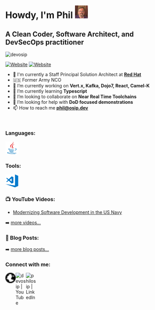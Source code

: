 # Howdy, I'm Phil  <img src=https://raw.githubusercontent.com/devosip/devosip/main/pjo.png alt="pjo" width="40" height="40"/>

## A Clean Coder, Software Architect, and DevSecOps practitioner

<p><img src="https://github-readme-stats.vercel.app/api?username=devosip&show_icons=true&locale=en&layout=compact&theme=onedark" alt="devosip" /></p>

[![Website](https://img.shields.io/website?label=osip.dev&style=for-the-badge&url=https%3A%2F%2Fosip.dev)](https://osip.dev)
[![Website](https://img.shields.io/website?label=lab.osip.dev&style=for-the-badge&url=https%3A%2F%2Flab.osip.dev)](https://lab.osip.dev)

- :office: I'm currently a Staff Principal Solution Architect at **[Red Hat]**
- :us: Former Army NCO
- 🔭 I’m currently working on **Vert.x, Kafka, Dojo7, React, Camel-K**
- 🌱 I’m currently learning **Typescript**
- 👯 I’m looking to collaborate on **Near Real Time Toolchains**
- 🤝 I’m looking for help with **DoD focused demonstrations**
- 📫 How to reach me **phil@osip.dev**
<br />

### Languages:
<img src=https://raw.githubusercontent.com/devicons/devicon/master/icons/java/java-original.svg alt="java" width="40" height="40"/>

### Tools:
<img alt="Visual Studio Code" width="40" height="40" src="https://raw.githubusercontent.com/github/explore/80688e429a7d4ef2fca1e82350fe8e3517d3494d/topics/visual-studio-code/visual-studio-code.png" />

### 📺 YouTube Videos:

<!-- YOUTUBE:START -->
- [Modernizing Software Development in the US Navy](https://www.youtube.com/watch?v=LROzmXWfrpk)
<!-- YOUTUBE:END -->

➡️ [more videos...](https://youtube.com/devosip)



### 📕 Blog Posts:

<!-- BLOG-POST-LIST:START -->

<!-- BLOG-POST-LIST:END -->

➡️ [more blog posts...](https://osip.dev)

### Connect with me:

[<img align="left" alt="osip.dev" width="32px" src="https://raw.githubusercontent.com/iconic/open-iconic/master/svg/globe.svg" />][website]
[<img align="left" alt="devosip | YouTube" width="32px" src="https://cdn.jsdelivr.net/npm/simple-icons@v3/icons/youtube.svg" />][youtube]
[<img align="left" alt="philosip | LinkedIn" width="32px" src="https://cdn.jsdelivr.net/npm/simple-icons@v3/icons/linkedin.svg" />][linkedin]



[Red Hat]: https://redhat.com
[website]: https://osip.dev
[youtube]: https://youtube.com/devosip
[linkedin]: https://linkedin.com/in/philosip
